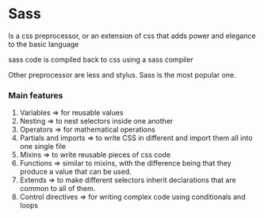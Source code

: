 # Sass

Is a css preprocessor, or an extension of css that adds power and elegance to the basic language

sass code is compiled back to css using a sass compiler

Other preprocessor are less and stylus. Sass is the most popular one.

### Main features

1. Variables => for reusable values
2. Nesting => to nest selectors inside one another
3. Operators => for mathematical operations
4. Partials and imports => to write CSS in different and import them all into one single file
5. Mixins => to write reusable pieces of css code
6. Functions => similar to mixins, with the difference being that they produce a value that can be used.
7. Extends => to make different selectors inherit declarations that are common to all of them.
8. Control directives => for writing complex code using conditionals and loops
